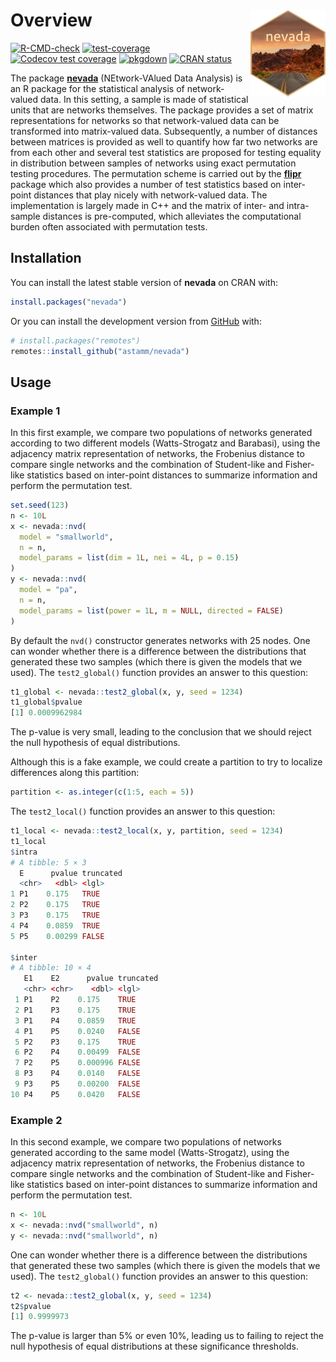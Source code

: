 
<!-- README.md is generated from README.Rmd. Please edit that file -->

# Overview <a href='https://astamm.github.io/nevada/'><img src='man/figures/logo.png' align="right" height="139" /></a>

<!-- badges: start -->

[![R-CMD-check](https://github.com/astamm/nevada/actions/workflows/R-CMD-check.yaml/badge.svg)](https://github.com/astamm/nevada/actions/workflows/R-CMD-check.yaml)
[![test-coverage](https://github.com/astamm/nevada/workflows/test-coverage/badge.svg)](https://github.com/astamm/nevada/actions)
[![Codecov test
coverage](https://codecov.io/gh/astamm/nevada/branch/master/graph/badge.svg)](https://codecov.io/gh/astamm/nevada?branch=master)
[![pkgdown](https://github.com/astamm/nevada/workflows/pkgdown/badge.svg)](https://github.com/astamm/nevada/actions)
[![CRAN
status](https://www.r-pkg.org/badges/version/nevada)](https://CRAN.R-project.org/package=nevada)
<!-- badges: end -->

The package [**nevada**](https://astamm.github.io/nevada/)
(NEtwork-VAlued Data Analysis) is an R package for the statistical
analysis of network-valued data. In this setting, a sample is made of
statistical units that are networks themselves. The package provides a
set of matrix representations for networks so that network-valued data
can be transformed into matrix-valued data. Subsequently, a number of
distances between matrices is provided as well to quantify how far two
networks are from each other and several test statistics are proposed
for testing equality in distribution between samples of networks using
exact permutation testing procedures. The permutation scheme is carried
out by the [**flipr**](https://lmjl-alea.github.io/flipr/) package which
also provides a number of test statistics based on inter-point distances
that play nicely with network-valued data. The implementation is largely
made in C++ and the matrix of inter- and intra-sample distances is
pre-computed, which alleviates the computational burden often associated
with permutation tests.

## Installation

You can install the latest stable version of **nevada** on CRAN with:

``` r
install.packages("nevada")
```

Or you can install the development version from
[GitHub](https://github.com/) with:

``` r
# install.packages("remotes")
remotes::install_github("astamm/nevada")
```

## Usage

### Example 1

In this first example, we compare two populations of networks generated
according to two different models (Watts-Strogatz and Barabasi), using
the adjacency matrix representation of networks, the Frobenius distance
to compare single networks and the combination of Student-like and
Fisher-like statistics based on inter-point distances to summarize
information and perform the permutation test.

``` r
set.seed(123)
n <- 10L
x <- nevada::nvd(
  model = "smallworld", 
  n = n, 
  model_params = list(dim = 1L, nei = 4L, p = 0.15)
)
y <- nevada::nvd(
  model = "pa", 
  n = n, 
  model_params = list(power = 1L, m = NULL, directed = FALSE)
)
```

By default the `nvd()` constructor generates networks with 25 nodes. One
can wonder whether there is a difference between the distributions that
generated these two samples (which there is given the models that we
used). The `test2_global()` function provides an answer to this
question:

``` r
t1_global <- nevada::test2_global(x, y, seed = 1234)
t1_global$pvalue
[1] 0.0009962984
```

The p-value is very small, leading to the conclusion that we should
reject the null hypothesis of equal distributions.

Although this is a fake example, we could create a partition to try to
localize differences along this partition:

``` r
partition <- as.integer(c(1:5, each = 5))
```

The `test2_local()` function provides an answer to this question:

``` r
t1_local <- nevada::test2_local(x, y, partition, seed = 1234)
t1_local
$intra
# A tibble: 5 × 3
  E      pvalue truncated
  <chr>   <dbl> <lgl>    
1 P1    0.175   TRUE     
2 P2    0.175   TRUE     
3 P3    0.175   TRUE     
4 P4    0.0859  TRUE     
5 P5    0.00299 FALSE    

$inter
# A tibble: 10 × 4
   E1    E2      pvalue truncated
   <chr> <chr>    <dbl> <lgl>    
 1 P1    P2    0.175    TRUE     
 2 P1    P3    0.175    TRUE     
 3 P1    P4    0.0859   TRUE     
 4 P1    P5    0.0240   FALSE    
 5 P2    P3    0.175    TRUE     
 6 P2    P4    0.00499  FALSE    
 7 P2    P5    0.000996 FALSE    
 8 P3    P4    0.0140   FALSE    
 9 P3    P5    0.00200  FALSE    
10 P4    P5    0.0420   FALSE    
```

### Example 2

In this second example, we compare two populations of networks generated
according to the same model (Watts-Strogatz), using the adjacency matrix
representation of networks, the Frobenius distance to compare single
networks and the combination of Student-like and Fisher-like statistics
based on inter-point distances to summarize information and perform the
permutation test.

``` r
n <- 10L
x <- nevada::nvd("smallworld", n)
y <- nevada::nvd("smallworld", n)
```

One can wonder whether there is a difference between the distributions
that generated these two samples (which there is given the models that
we used). The `test2_global()` function provides an answer to this
question:

``` r
t2 <- nevada::test2_global(x, y, seed = 1234)
t2$pvalue
[1] 0.9999973
```

The p-value is larger than 5% or even 10%, leading us to failing to
reject the null hypothesis of equal distributions at these significance
thresholds.
